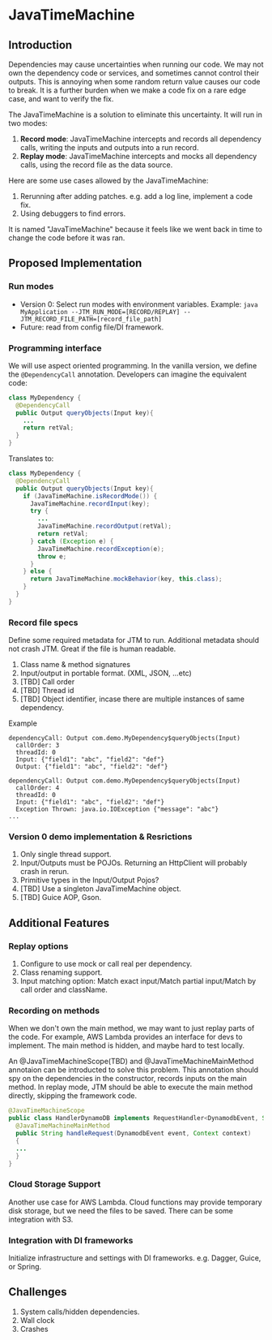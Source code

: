 # JavaTimeMachine

## Introduction

Dependencies may cause uncertainties when running our code. We may not own the dependency code or services, and sometimes cannot control their outputs. This is annoying when some random return value causes our code to break. It is a further burden when we make a code fix on a rare edge case, and want to verify the fix.

The JavaTimeMachine is a solution to eliminate this uncertainty. It will run in two modes:
1. **Record mode**: JavaTimeMachine intercepts and records all dependency calls, writing the inputs and outputs into a run record.
1. **Replay mode**: JavaTimeMachine intercepts and mocks all dependency calls, using the record file as the data source.

Here are some use cases allowed by the JavaTimeMachine:
1. Rerunning after adding patches. e.g. add a log line, implement a code fix.
1. Using debuggers to find errors.

It is named "JavaTimeMachine" because it feels like we went back in time to change the code before it was ran.

## Proposed Implementation
### Run modes
- Version 0: Select run modes with environment variables. Example:
``java MyApplication --JTM_RUN_MODE=[RECORD/REPLAY] --JTM_RECORD_FILE_PATH=[record_file_path]``
- Future: read from config file/DI framework.
### Programming interface
We will use aspect oriented programming. In the vanilla version, we define the `@DependencyCall` annotation. Developers can imagine the equivalent code: 
```java
class MyDependency {
  @DependencyCall
  public Output queryObjects(Input key){
    ...
    return retVal;
  }
}
```

Translates to:
```java
class MyDependency {
  @DependencyCall
  public Output queryObjects(Input key){
    if (JavaTimeMachine.isRecordMode()) {
      JavaTimeMachine.recordInput(key);
      try {
        ...
        JavaTimeMachine.recordOutput(retVal);
        return retVal;
      } catch (Exception e) {
        JavaTimeMachine.recordException(e);
        throw e;
      }
    } else {
      return JavaTimeMachine.mockBehavior(key, this.class);
    }
  }
}
```
### Record file specs
Define some required metadata for JTM to run. Additional metadata should not crash JTM. Great if the file is human readable.
1. Class name & method signatures
1. Input/output in portable format. (XML, JSON, ...etc)
1. [TBD] Call order
1. [TBD] Thread id
1. [TBD] Object identifier, incase there are multiple instances of same dependency.

Example
```
dependencyCall: Output com.demo.MyDependency$queryObjects(Input)
  callOrder: 3
  threadId: 0
  Input: {"field1": "abc", "field2": "def"}
  Output: {"field1": "abc", "field2": "def"}

dependencyCall: Output com.demo.MyDependency$queryObjects(Input)
  callOrder: 4
  threadId: 0
  Input: {"field1": "abc", "field2": "def"}
  Exception Thrown: java.io.IOException {"message": "abc"}
...
```

### Version 0 demo implementation & Resrictions
1. Only single thread support.
2. Input/Outputs must be POJOs. Returning an HttpClient will probably crash in rerun.
3. Primitive types in the Input/Output Pojos?
4. [TBD] Use a singleton JavaTimeMachine object.
5. [TBD] Guice AOP, Gson.

## Additional Features
### Replay options
1. Configure to use mock or call real per dependency.
2. Class renaming support.
3. Input matching option: Match exact input/Match partial input/Match by call order and className.
### Recording on methods
When we don't own the main method, we may want to just replay parts of the code. For example, AWS Lambda provides an interface for devs to implement. The main method is hidden, and maybe hard to test locally.

An @JavaTimeMachineScope(TBD) and @JavaTimeMachineMainMethod annotaion can be introducted to solve this problem. This annotation should spy on the dependencies in the constructor, records inputs on the main method. In replay mode, JTM should be able to execute the main method directly, skipping the framework code.

```java
@JavaTimeMachineScope
public class HandlerDynamoDB implements RequestHandler<DynamodbEvent, String>{
  @JavaTimeMachineMainMethod
  public String handleRequest(DynamodbEvent event, Context context)
  {
  ...
  }
}
```
### Cloud Storage Support
Another use case for AWS Lambda. Cloud functions may provide temporary disk storage, but we need the files to be saved. There can be some integration with S3.

### Integration with DI frameworks
Initialize infrastructure and settings with DI frameworks. e.g. Dagger, Guice, or Spring.

## Challenges
1. System calls/hidden dependencies.
2. Wall clock
3. Crashes
